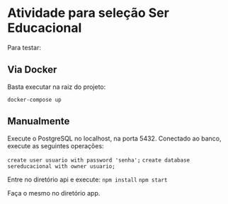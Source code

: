 
# Atividade para seleção Ser Educacional

Para testar:

## Via Docker

Basta executar na raiz do projeto:

``
docker-compose up
``

## Manualmente

Execute o PostgreSQL no localhost, na porta 5432. Conectado ao banco, execute as seguintes operações:

``
create user usuario with password 'senha';
``
``
create database sereducacional with owner usuario;
``

Entre no diretório api e execute:
``
npm install
``
``
npm start
``

Faça o mesmo no diretório app.
